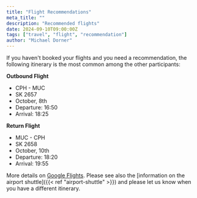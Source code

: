 ```yaml
---
title: "Flight Recommendations"
meta_title: ""
description: "Recommended flights"
date: 2024-09-10T09:00:00Z
tags: ["travel", "flight", "recommendation"]
author: "Michael Dorner"
---
```


If you haven't booked your flights and you need a recommendation, the following itinerary is the most common among the other participants:

**Outbound Flight**

- CPH - MUC
- SK 2657
- October, 8th
- Departure: 16:50
- Arrival: 18:25

**Return Flight**

- MUC - CPH
- SK 2658
- October, 10th
- Departure: 18:20
- Arrival: 19:55

More details on [Google Flights](https://www.google.com/travel/flights/s/HhGSPaPAGBWHYwFaA). Please see also the [information on the airport shuttle]({{< ref "airport-shuttle" >}}) and please let us know when you have a different itinerary.
